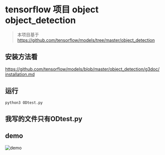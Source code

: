 # tensorflow 项目 object object_detection
> 本项目基于 https://github.com/tensorflow/models/tree/master/object_detection


## 安装方法看
https://github.com/tensorflow/models/blob/master/object_detection/g3doc/installation.md

## 运行
`python3 ODtest.py`

## 我写的文件只有ODtest.py

## demo
![demo](demo.png)
